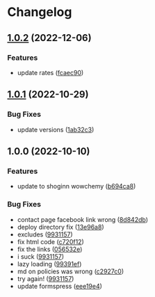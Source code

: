 # Changelog

## [1.0.2](https://github.com/montanatrouthunters/montanatrouthunters.com/compare/v1.0.1...v1.0.2) (2022-12-06)


### Features

* update rates ([fcaec90](https://github.com/montanatrouthunters/montanatrouthunters.com/commit/fcaec90025ff2d5d42e815c2845e99267de3915b))

## [1.0.1](https://github.com/montanatrouthunters/montanatrouthunters.com/compare/v1.0.0...v1.0.1) (2022-10-29)


### Bug Fixes

* update versions ([1ab32c3](https://github.com/montanatrouthunters/montanatrouthunters.com/commit/1ab32c344c0eef97becc0d3688a98581d5f73db1))

## 1.0.0 (2022-10-10)


### Features

* update to shoginn wowchemy ([b694ca8](https://github.com/montanatrouthunters/montanatrouthunters.com/commit/b694ca8913d7cd9ed3d28c7de0bc759c78e1fc01))


### Bug Fixes

* contact page facebook link wrong ([8d842db](https://github.com/montanatrouthunters/montanatrouthunters.com/commit/8d842dbbf7bad9849292c99204ebe5e915a7a118))
* deploy directory fix ([13e96a8](https://github.com/montanatrouthunters/montanatrouthunters.com/commit/13e96a8f276c908f7924fbdbb536afe794765dd0))
* excludes ([9931157](https://github.com/montanatrouthunters/montanatrouthunters.com/commit/9931157aa62afd2a60c1161506912498a8688b2d))
* fix html code ([c720f12](https://github.com/montanatrouthunters/montanatrouthunters.com/commit/c720f12488886aab94143739873940b435e462f7))
* fix the links ([056532e](https://github.com/montanatrouthunters/montanatrouthunters.com/commit/056532edae3d43779fa0427a34ed174d2f222784))
* i suck ([9931157](https://github.com/montanatrouthunters/montanatrouthunters.com/commit/9931157aa62afd2a60c1161506912498a8688b2d))
* lazy loading ([99391ef](https://github.com/montanatrouthunters/montanatrouthunters.com/commit/99391ef577d372399eb849d0b1c111a801bc6ff4))
* md on policies was wrong ([c2927c0](https://github.com/montanatrouthunters/montanatrouthunters.com/commit/c2927c0839ab6a2c40a7635f37eac325b6c21333))
* try again! ([9931157](https://github.com/montanatrouthunters/montanatrouthunters.com/commit/9931157aa62afd2a60c1161506912498a8688b2d))
* update formspress ([eee19e4](https://github.com/montanatrouthunters/montanatrouthunters.com/commit/eee19e4a1d929aee852dba63e90c2a8649deef8f))
